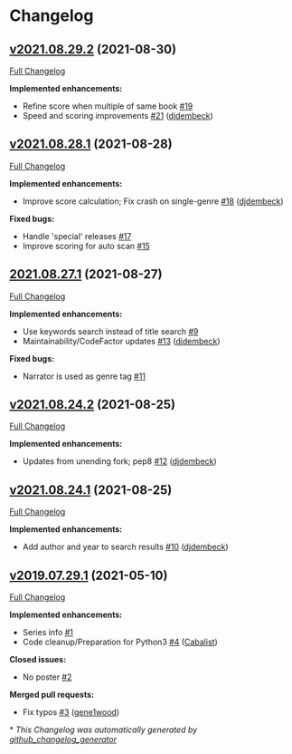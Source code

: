 # Changelog

## [v2021.08.29.2](https://github.com/seanap/Audiobooks.bundle/tree/v2021.08.29.2) (2021-08-30)

[Full Changelog](https://github.com/seanap/Audiobooks.bundle/compare/v2021.08.28.1...v2021.08.29.2)

**Implemented enhancements:**

- Refine score when multiple of same book [\#19](https://github.com/seanap/Audiobooks.bundle/issues/19)
- Speed and scoring improvements [\#21](https://github.com/seanap/Audiobooks.bundle/pull/21) ([djdembeck](https://github.com/djdembeck))

## [v2021.08.28.1](https://github.com/seanap/Audiobooks.bundle/tree/v2021.08.28.1) (2021-08-28)

[Full Changelog](https://github.com/seanap/Audiobooks.bundle/compare/2021.08.27.1...v2021.08.28.1)

**Implemented enhancements:**

- Improve score calculation; Fix crash on single-genre [\#18](https://github.com/seanap/Audiobooks.bundle/pull/18) ([djdembeck](https://github.com/djdembeck))

**Fixed bugs:**

- Handle 'special' releases [\#17](https://github.com/seanap/Audiobooks.bundle/issues/17)
- Improve scoring for auto scan [\#15](https://github.com/seanap/Audiobooks.bundle/issues/15)

## [2021.08.27.1](https://github.com/seanap/Audiobooks.bundle/tree/2021.08.27.1) (2021-08-27)

[Full Changelog](https://github.com/seanap/Audiobooks.bundle/compare/v2021.08.24.2...2021.08.27.1)

**Implemented enhancements:**

- Use keywords search instead of title search [\#9](https://github.com/seanap/Audiobooks.bundle/issues/9)
- Maintainability/CodeFactor updates [\#13](https://github.com/seanap/Audiobooks.bundle/pull/13) ([djdembeck](https://github.com/djdembeck))

**Fixed bugs:**

- Narrator is used as genre tag [\#11](https://github.com/seanap/Audiobooks.bundle/issues/11)

## [v2021.08.24.2](https://github.com/seanap/Audiobooks.bundle/tree/v2021.08.24.2) (2021-08-25)

[Full Changelog](https://github.com/seanap/Audiobooks.bundle/compare/v2021.08.24.1...v2021.08.24.2)

**Implemented enhancements:**

- Updates from unending fork; pep8 [\#12](https://github.com/seanap/Audiobooks.bundle/pull/12) ([djdembeck](https://github.com/djdembeck))

## [v2021.08.24.1](https://github.com/seanap/Audiobooks.bundle/tree/v2021.08.24.1) (2021-08-25)

[Full Changelog](https://github.com/seanap/Audiobooks.bundle/compare/v2019.07.29.1...v2021.08.24.1)

**Implemented enhancements:**

- Add author and year to search results [\#10](https://github.com/seanap/Audiobooks.bundle/pull/10) ([djdembeck](https://github.com/djdembeck))

## [v2019.07.29.1](https://github.com/seanap/Audiobooks.bundle/tree/v2019.07.29.1) (2021-05-10)

[Full Changelog](https://github.com/seanap/Audiobooks.bundle/compare/dfb7a67fe342ef85aa8b8866125bc00570a5e53a...v2019.07.29.1)

**Implemented enhancements:**

- Series info [\#1](https://github.com/seanap/Audiobooks.bundle/issues/1)
- Code cleanup/Preparation for Python3 [\#4](https://github.com/seanap/Audiobooks.bundle/pull/4) ([Cabalist](https://github.com/Cabalist))

**Closed issues:**

- No poster [\#2](https://github.com/seanap/Audiobooks.bundle/issues/2)

**Merged pull requests:**

- Fix typos [\#3](https://github.com/seanap/Audiobooks.bundle/pull/3) ([gene1wood](https://github.com/gene1wood))



\* *This Changelog was automatically generated by [github_changelog_generator](https://github.com/github-changelog-generator/github-changelog-generator)*

